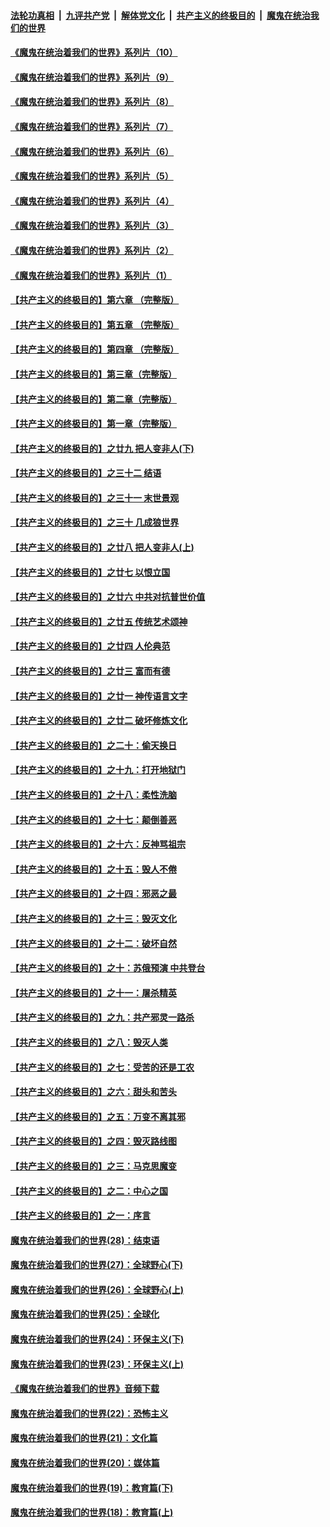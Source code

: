 ####  [法轮功真相](../../../../basic/blob/master/README.md?t=08200531) &nbsp;|&nbsp; [九评共产党](../../../../9ping.md/blob/master/README.md?t=08200531) &nbsp;|&nbsp; [解体党文化](../../../../jtdwh.md/blob/master/README.md?t=08200531)  &nbsp;|&nbsp; [共产主义的终极目的](../../../../gczydzjmd.md/blob/master/README.md?t=08200531) &nbsp;|&nbsp; [魔鬼在统治我们的世界](../../../../mgztzwmdsj.md/blob/master/README.md?t=08200531) 

#### [《魔鬼在统治着我们的世界》系列片（10）](../pages/nsc422/n12292670.md?t=08200531) 

#### [《魔鬼在统治着我们的世界》系列片（9）](../pages/nsc422/n12290859.md?t=08200531) 

#### [《魔鬼在统治着我们的世界》系列片（8）](../pages/nsc422/n12287445.md?t=08200531) 

#### [《魔鬼在统治着我们的世界》系列片（7）](../pages/nsc422/n12283425.md?t=08200531) 

#### [《魔鬼在统治着我们的世界》系列片（6）](../pages/nsc422/n12282314.md?t=08200531) 

#### [《魔鬼在统治着我们的世界》系列片（5）](../pages/nsc422/n12281419.md?t=08200531) 

#### [《魔鬼在统治着我们的世界》系列片（4）](../pages/nsc422/n12274024.md?t=08200531) 

#### [《魔鬼在统治着我们的世界》系列片（3）](../pages/nsc422/n12271322.md?t=08200531) 

#### [《魔鬼在统治着我们的世界》系列片（2）](../pages/nsc422/n12269049.md?t=08200531) 

#### [《魔鬼在统治着我们的世界》系列片（1）](../pages/nsc422/n12267575.md?t=08200531) 

#### [【共产主义的终极目的】第六章 （完整版）](../pages/nsc422/n11428913.md?t=08200531) 

#### [【共产主义的终极目的】第五章 （完整版）](../pages/nsc422/n11428912.md?t=08200531) 

#### [【共产主义的终极目的】第四章 （完整版）](../pages/nsc422/n11428907.md?t=08200531) 

#### [【共产主义的终极目的】第三章（完整版）](../pages/nsc422/n11428848.md?t=08200531) 

#### [【共产主义的终极目的】第二章（完整版）](../pages/nsc422/n11428831.md?t=08200531) 

#### [【共产主义的终极目的】第一章（完整版）](../pages/nsc422/n11417651.md?t=08200531) 

#### [【共产主义的终极目的】之廿九 把人变非人(下)](../pages/nsc422/n11344140.md?t=08200531) 

#### [【共产主义的终极目的】之三十二 结语](../pages/nsc422/n11360535.md?t=08200531) 

#### [【共产主义的终极目的】之三十一 末世景观](../pages/nsc422/n11351129.md?t=08200531) 

#### [【共产主义的终极目的】之三十 几成狼世界](../pages/nsc422/n11348280.md?t=08200531) 

#### [【共产主义的终极目的】之廿八 把人变非人(上)](../pages/nsc422/n11340492.md?t=08200531) 

#### [【共产主义的终极目的】之廿七 以恨立国](../pages/nsc422/n11336944.md?t=08200531) 

#### [【共产主义的终极目的】之廿六 中共对抗普世价值](../pages/nsc422/n11324785.md?t=08200531) 

#### [【共产主义的终极目的】之廿五 传统艺术颂神](../pages/nsc422/n11296396.md?t=08200531) 

#### [【共产主义的终极目的】之廿四 人伦典范](../pages/nsc422/n11296397.md?t=08200531) 

#### [【共产主义的终极目的】之廿三 富而有德](../pages/nsc422/n11283598.md?t=08200531) 

#### [【共产主义的终极目的】之廿一 神传语言文字](../pages/nsc422/n11263265.md?t=08200531) 

#### [【共产主义的终极目的】之廿二 破坏修炼文化](../pages/nsc422/n11245728.md?t=08200531) 

#### [【共产主义的终极目的】之二十：偷天换日](../pages/nsc422/n11238846.md?t=08200531) 

#### [【共产主义的终极目的】之十九：打开地狱门](../pages/nsc422/n11206376.md?t=08200531) 

#### [【共产主义的终极目的】之十八：柔性洗脑](../pages/nsc422/n11199994.md?t=08200531) 

#### [【共产主义的终极目的】之十七：颠倒善恶](../pages/nsc422/n11179782.md?t=08200531) 

#### [【共产主义的终极目的】之十六：反神骂祖宗](../pages/nsc422/n11166798.md?t=08200531) 

#### [【共产主义的终极目的】之十五：毁人不倦](../pages/nsc422/n11166792.md?t=08200531) 

#### [【共产主义的终极目的】之十四：邪恶之最](../pages/nsc422/n11150249.md?t=08200531) 

#### [【共产主义的终极目的】之十三：毁灭文化](../pages/nsc422/n11135227.md?t=08200531) 

#### [【共产主义的终极目的】之十二：破坏自然](../pages/nsc422/n11135214.md?t=08200531) 

#### [【共产主义的终极目的】之十：苏俄预演 中共登台](../pages/nsc422/n11118424.md?t=08200531) 

#### [【共产主义的终极目的】之十一：屠杀精英](../pages/nsc422/n11118442.md?t=08200531) 

#### [【共产主义的终极目的】之九：共产邪灵一路杀](../pages/nsc422/n11114139.md?t=08200531) 

#### [【共产主义的终极目的】之八：毁灭人类](../pages/nsc422/n11108503.md?t=08200531) 

#### [【共产主义的终极目的】之七：受苦的还是工农](../pages/nsc422/n11101809.md?t=08200531) 

#### [【共产主义的终极目的】之六：甜头和苦头](../pages/nsc422/n11096971.md?t=08200531) 

#### [【共产主义的终极目的】之五：万变不离其邪](../pages/nsc422/n11091285.md?t=08200531) 

#### [【共产主义的终极目的】之四：毁灭路线图](../pages/nsc422/n11086284.md?t=08200531) 

#### [【共产主义的终极目的】之三：马克思魔变](../pages/nsc422/n11061941.md?t=08200531) 

#### [【共产主义的终极目的】之二：中心之国](../pages/nsc422/n11047728.md?t=08200531) 

#### [【共产主义的终极目的】之一：序言](../pages/nsc422/n11086077.md?t=08200531) 

#### [魔鬼在统治着我们的世界(28)：结束语](../pages/nsc422/n10936246.md?t=08200531) 

#### [魔鬼在统治着我们的世界(27)：全球野心(下)](../pages/nsc422/n10928319.md?t=08200531) 

#### [魔鬼在统治着我们的世界(26)：全球野心(上)](../pages/nsc422/n10900318.md?t=08200531) 

#### [魔鬼在统治着我们的世界(25)：全球化](../pages/nsc422/n10788205.md?t=08200531) 

#### [魔鬼在统治着我们的世界(24)：环保主义(下)](../pages/nsc422/n10695307.md?t=08200531) 

#### [魔鬼在统治着我们的世界(23)：环保主义(上)](../pages/nsc422/n10688613.md?t=08200531) 

#### [《魔鬼在统治着我们的世界》音频下载](../pages/nsc422/n10635553.md?t=08200531) 

#### [魔鬼在统治着我们的世界(22)：恐怖主义](../pages/nsc422/n10614727.md?t=08200531) 

#### [魔鬼在统治着我们的世界(21)：文化篇](../pages/nsc422/n10597706.md?t=08200531) 

#### [魔鬼在统治着我们的世界(20)：媒体篇](../pages/nsc422/n10586579.md?t=08200531) 

#### [魔鬼在统治着我们的世界(19)：教育篇(下)](../pages/nsc422/n10564808.md?t=08200531) 

#### [魔鬼在统治着我们的世界(18)：教育篇(上)](../pages/nsc422/n10526970.md?t=08200531) 

